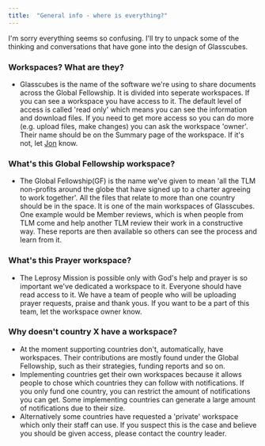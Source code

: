 ```yaml
---
title:  "General info - where is everything?"
---
```

I'm sorry everything seems so confusing. I'll try to unpack some of the thinking and conversations that have gone into the design of Glasscubes.

### Workspaces? What are they? 
* Glasscubes is the name of the software we're using to share documents across the Global Fellowship. It is divided into seperate workspaces. If you can see a workspace you have access to it. The default level of access is called 'read only' which means you can see the information and download files. If you need to get more access so you can do more (e.g. upload files, make changes) you can ask the workspace 'owner'. Their name should be on the Summary page of the workspace. If it's not, let [Jon](mailto:it@leprosymission.org) know. 

### What's this Global Fellowship workspace?
* The Global Fellowship(GF) is the name we've given to mean 'all the TLM non-profits around the globe that have signed up to a charter agreeing to work together'. All the files that relate to more than one country should be in the space. It is one of the main workspaces of Glasscubes. One example would be Member reviews, which is when people from TLM come and help another TLM review their work in a constructive way. These reports are then available so others can see the process and learn from it.

### What's this Prayer workspace?
* The Leprosy Mission is possible only with God's help and prayer is so important we've dedicated a workspace to it. Everyone should have read access to it. We have a team of people who will be uploading prayer requests, praise and thank yous. If you want to be a part of this team, let the workspace owner know.

### Why doesn't country X have a workspace?
* At the moment supporting countries don't, automatically, have workspaces. Their contributions are mostly found under the Global Fellowship, such as their strategies, funding reports and so on. 
* Implementing countries get their own workspaces because it allows people to chose which countries they can follow with notifications. If you only fund one country, you can restrict the amount of notifications you can get. Some implementing countries can generate a large amount of notifications due to their size.
* Alternatively some countries have requested a 'private' workspace which only their staff can use. If you suspect this is the case and believe you should be given access, please contact the country leader.
